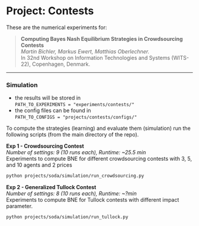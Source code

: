 # Project: Contests
These are the numerical experiments for:

>**Computing Bayes Nash Equilibrium Strategies in Crowdsourcing Contests**<br>
*Martin Bichler, Markus Ewert, Matthias Oberlechner.*<br>
In 32nd Workshop on Information Technologies and Systems (WITS-22), Copenhagen, Denmark.


---

### Simulation
- the results will be stored in<br> `PATH_TO_EXPERIMENTS = "experiments/contests/"` 
- the config files can be found in<br> `PATH_TO_CONFIGS = "projects/contests/configs/"`

To compute the strategies (learning) and evaluate them (simulation) run the following scripts (from the main directory of the repo).

**Exp 1 - Crowdsourcing Contest**<br>
*Number of settings: 9 (10 runs each), Runtime: ~25.5 min*  <br>
Experiments to compute BNE for different crowdsourcing contests with 3, 5, and 10 agents and 2 prices
```bash
python projects/soda/simulation/run_crowdsourcing.py
```

**Exp 2 - Generalized Tullock Contest**<br>
*Number of settings: 8 (10 runs each), Runtime: ~?min*  <br>
Experiments to compute BNE for Tullock contests with different impact parameter.
```bash
python projects/soda/simulation/run_tullock.py
```
